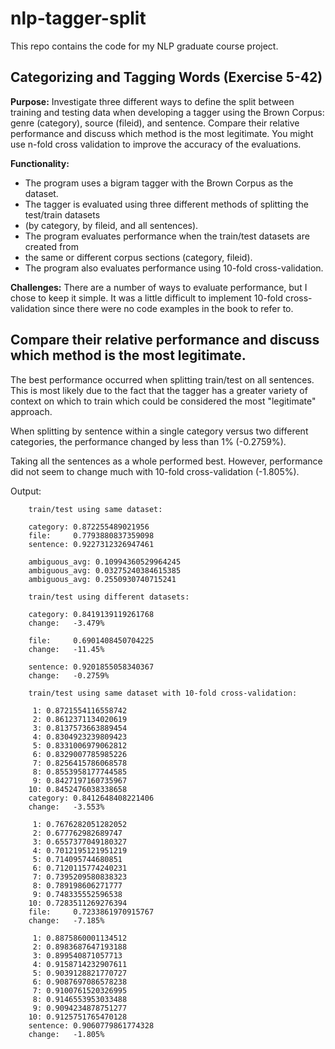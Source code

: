 # nlp-tagger-split

This repo contains the code for my NLP graduate course project.

## Categorizing and Tagging Words (Exercise 5-42)

**Purpose:** Investigate three different ways to define the split between training and testing data when developing a tagger using the Brown Corpus: genre (category), source (fileid), and sentence. Compare their relative performance and discuss which method is the most legitimate. You might use n-fold cross validation to improve the accuracy of the evaluations.

**Functionality:**

- The program uses a bigram tagger with the Brown Corpus as the dataset.
- The tagger is evaluated using three different methods of splitting the test/train datasets
- (by category, by fileid, and all sentences).
- The program evaluates performance when the train/test datasets are created from
- the same or different corpus sections (category, fileid).
- The program also evaluates performance using 10-fold cross-validation.

**Challenges:** There are a number of ways to evaluate performance, but I chose to keep it simple. It was a little difficult to implement 10-fold cross-validation since there were no code examples in the book to refer to.

## Compare their relative performance and discuss which method is the most legitimate.

The best performance occurred when splitting train/test on all sentences. This is most likely due to the fact that the tagger has a greater variety of context on which to train which could be considered the most "legitimate" approach.

When splitting by sentence within a single category versus two different categories, the performance changed by less than 1% (-0.2759%).

Taking all the sentences as a whole performed best. However, performance did not seem to change much with 10-fold cross-validation (-1.805%).

Output:

```
    train/test using same dataset:

    category: 0.872255489021956
    file:     0.7793880837359098
    sentence: 0.9227312326947461

    ambiguous_avg: 0.10994360529964245
    ambiguous_avg: 0.03275240384615385
    ambiguous_avg: 0.2550930740715241

    train/test using different datasets:

    category: 0.8419139119261768
    change:   -3.479%

    file:     0.6901408450704225
    change:   -11.45%

    sentence: 0.9201855058340367
    change:   -0.2759%

    train/test using same dataset with 10-fold cross-validation:

     1: 0.8721554116558742
     2: 0.8612371134020619
     3: 0.8137573663889454
     4: 0.8304923239809423
     5: 0.8331006979062812
     6: 0.8329007785985226
     7: 0.8256415786068578
     8: 0.8553958177744585
     9: 0.8427197160735967
    10: 0.8452476038338658
    category: 0.8412648408221406
    change:   -3.553%

     1: 0.7676282051282052
     2: 0.677762982689747
     3: 0.6557377049180327
     4: 0.7012195121951219
     5: 0.714095744680851
     6: 0.7120115774240231
     7: 0.7395209580838323
     8: 0.789198606271777
     9: 0.748335552596538
    10: 0.7283511269276394
    file:     0.7233861970915767
    change:   -7.185%

     1: 0.8875860001134512
     2: 0.8983687647193188
     3: 0.899540871057713
     4: 0.9158714232907611
     5: 0.9039128821770727
     6: 0.9087697086578238
     7: 0.9100761520326995
     8: 0.9146553953033488
     9: 0.9094234878751277
    10: 0.9125751765470128
    sentence: 0.9060779861774328
    change:   -1.805%
```
